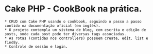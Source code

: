 # Cake PHP - CookBook na prática.
    * CRUD com Cake PHP usando o cookbook, seguindo o passo a passo contido na documentação oficial (em inglês).
    * O projeto contempla um sistema de blog, com escrita e edição de posts, onde cada post pode ter diversas tags associadas.
    * As rotas (contidas nos controllers) possuem create, edit, list e findBy.
    * Controle de sessão e login.
